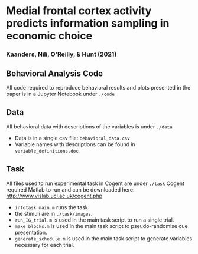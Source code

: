 # Medial frontal cortex activity predicts information sampling in economic choice

### Kaanders, Nili, O'Reilly, & Hunt (2021)

## Behavioral Analysis Code

All code required to reproduce behavioral results and plots presented in the paper is in a Jupyter Notebook under `./code`

## Data

All behavioral data with descriptions of the variables is under `./data`
- Data is in a single csv file: `behavioral_data.csv`
- Variable names with descriptions can be found in `variable_definitions.doc`

## Task

All files used to run experimental task in Cogent are under `./task`
Cogent required Matlab to run and can be downloaded here: http://www.vislab.ucl.ac.uk/cogent.php
- `infotask_main.m` runs the task.
- the stimuli are in `./task/images`.
- `run_IG_trial.m` is used in the main task script to run a single trial.
- `make_blocks.m` is used in the main task script to pseudo-randomise cue presentation.
- `generate_schedule.m` is used in the main task script to generate variables necessary for each trial.
